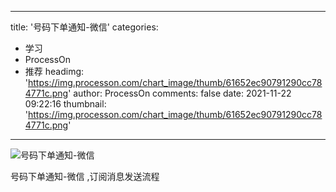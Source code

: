 
---
title: '号码下单通知-微信'
categories: 
 - 学习
 - ProcessOn
 - 推荐
headimg: 'https://img.processon.com/chart_image/thumb/61652ec90791290cc784771c.png'
author: ProcessOn
comments: false
date: 2021-11-22 09:22:16
thumbnail: 'https://img.processon.com/chart_image/thumb/61652ec90791290cc784771c.png'
---

<div>   
<img class="thumb" alt="号码下单通知-微信" src="https://img.processon.com/chart_image/thumb/61652ec90791290cc784771c.png" referrerpolicy="no-referrer">
<p>号码下单通知-微信 ,订阅消息发送流程</p>  
</div>
            